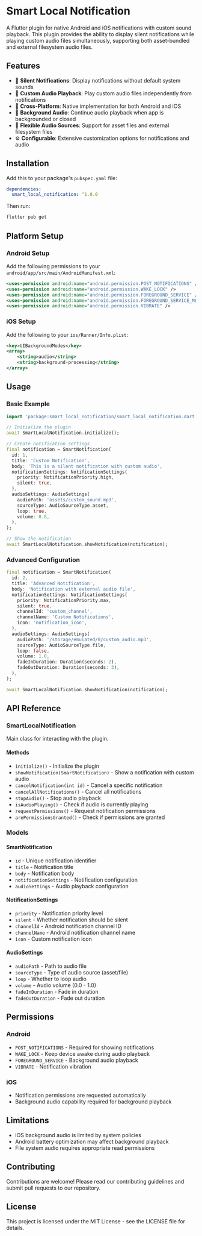# Smart Local Notification

A Flutter plugin for native Android and iOS notifications with custom sound playback. This plugin provides the ability to display silent notifications while playing custom audio files simultaneously, supporting both asset-bundled and external filesystem audio files.

## Features

- 🔕 **Silent Notifications**: Display notifications without default system sounds
- 🎵 **Custom Audio Playback**: Play custom audio files independently from notifications
- 📱 **Cross-Platform**: Native implementation for both Android and iOS
- 🎯 **Background Audio**: Continue audio playback when app is backgrounded or closed
- 📁 **Flexible Audio Sources**: Support for asset files and external filesystem files
- ⚙️ **Configurable**: Extensive customization options for notifications and audio

## Installation

Add this to your package's `pubspec.yaml` file:

```yaml
dependencies:
  smart_local_notification: ^1.0.0
```

Then run:

```bash
flutter pub get
```

## Platform Setup

### Android Setup

Add the following permissions to your `android/app/src/main/AndroidManifest.xml`:

```xml
<uses-permission android:name="android.permission.POST_NOTIFICATIONS" />
<uses-permission android:name="android.permission.WAKE_LOCK" />
<uses-permission android:name="android.permission.FOREGROUND_SERVICE" />
<uses-permission android:name="android.permission.FOREGROUND_SERVICE_MEDIA_PLAYBACK" />
<uses-permission android:name="android.permission.VIBRATE" />
```

### iOS Setup

Add the following to your `ios/Runner/Info.plist`:

```xml
<key>UIBackgroundModes</key>
<array>
    <string>audio</string>
    <string>background-processing</string>
</array>
```

## Usage

### Basic Example

```dart
import 'package:smart_local_notification/smart_local_notification.dart';

// Initialize the plugin
await SmartLocalNotification.initialize();

// Create notification settings
final notification = SmartNotification(
  id: 1,
  title: 'Custom Notification',
  body: 'This is a silent notification with custom audio',
  notificationSettings: NotificationSettings(
    priority: NotificationPriority.high,
    silent: true,
  ),
  audioSettings: AudioSettings(
    audioPath: 'assets/custom_sound.mp3',
    sourceType: AudioSourceType.asset,
    loop: true,
    volume: 0.8,
  ),
);

// Show the notification
await SmartLocalNotification.showNotification(notification);
```

### Advanced Configuration

```dart
final notification = SmartNotification(
  id: 2,
  title: 'Advanced Notification',
  body: 'Notification with external audio file',
  notificationSettings: NotificationSettings(
    priority: NotificationPriority.max,
    silent: true,
    channelId: 'custom_channel',
    channelName: 'Custom Notifications',
    icon: 'notification_icon',
  ),
  audioSettings: AudioSettings(
    audioPath: '/storage/emulated/0/custom_audio.mp3',
    sourceType: AudioSourceType.file,
    loop: false,
    volume: 1.0,
    fadeInDuration: Duration(seconds: 2),
    fadeOutDuration: Duration(seconds: 3),
  ),
);

await SmartLocalNotification.showNotification(notification);
```

## API Reference

### SmartLocalNotification

Main class for interacting with the plugin.

#### Methods

- `initialize()` - Initialize the plugin
- `showNotification(SmartNotification)` - Show a notification with custom audio
- `cancelNotification(int id)` - Cancel a specific notification
- `cancelAllNotifications()` - Cancel all notifications
- `stopAudio()` - Stop audio playback
- `isAudioPlaying()` - Check if audio is currently playing
- `requestPermissions()` - Request notification permissions
- `arePermissionsGranted()` - Check if permissions are granted

### Models

#### SmartNotification
- `id` - Unique notification identifier
- `title` - Notification title
- `body` - Notification body
- `notificationSettings` - Notification configuration
- `audioSettings` - Audio playback configuration

#### NotificationSettings
- `priority` - Notification priority level
- `silent` - Whether notification should be silent
- `channelId` - Android notification channel ID
- `channelName` - Android notification channel name
- `icon` - Custom notification icon

#### AudioSettings
- `audioPath` - Path to audio file
- `sourceType` - Type of audio source (asset/file)
- `loop` - Whether to loop audio
- `volume` - Audio volume (0.0 - 1.0)
- `fadeInDuration` - Fade in duration
- `fadeOutDuration` - Fade out duration

## Permissions

### Android
- `POST_NOTIFICATIONS` - Required for showing notifications
- `WAKE_LOCK` - Keep device awake during audio playback
- `FOREGROUND_SERVICE` - Background audio playback
- `VIBRATE` - Notification vibration

### iOS
- Notification permissions are requested automatically
- Background audio capability required for background playback

## Limitations

- iOS background audio is limited by system policies
- Android battery optimization may affect background playback
- File system audio requires appropriate read permissions

## Contributing

Contributions are welcome! Please read our contributing guidelines and submit pull requests to our repository.

## License

This project is licensed under the MIT License - see the LICENSE file for details.
